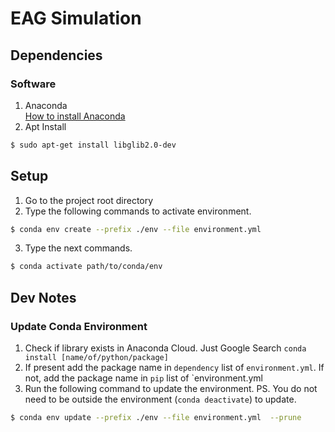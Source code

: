 # EAG Simulation
## Dependencies
### Software
1. Anaconda  
[How to install Anaconda](https://linuxize.com/post/how-to-install-anaconda-on-ubuntu-18-04/)
2. Apt Install
```bash
$ sudo apt-get install libglib2.0-dev
```
## Setup
1. Go to the project root directory
2. Type the following commands to activate environment.
```bash
$ conda env create --prefix ./env --file environment.yml
```
3. Type the next commands.
```bash
$ conda activate path/to/conda/env
```

## Dev Notes
### Update Conda Environment
1. Check if library exists in Anaconda Cloud. Just Google Search `conda install [name/of/python/package]`
2. If present add the package name in `dependency` list of `environment.yml`. If not, add the package name in `pip` list of `environment.yml
3. Run the following command to update the environment. PS. You do not need to be outside the environment (`conda deactivate`) to update.
```bash
$ conda env update --prefix ./env --file environment.yml  --prune
```
